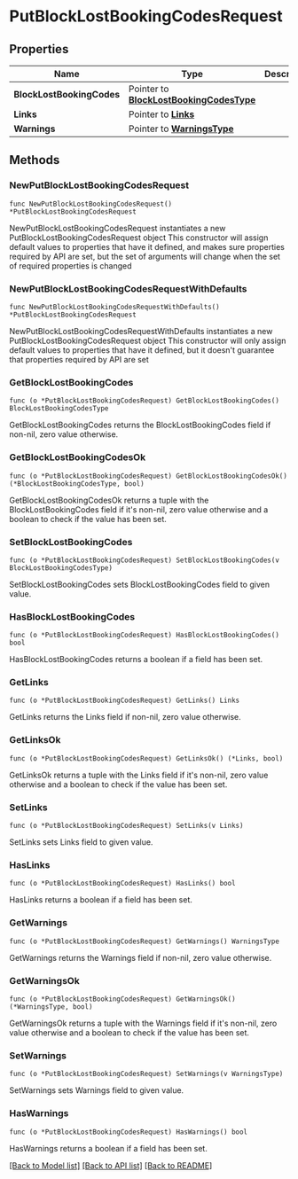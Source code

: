 # PutBlockLostBookingCodesRequest

## Properties

Name | Type | Description | Notes
------------ | ------------- | ------------- | -------------
**BlockLostBookingCodes** | Pointer to [**BlockLostBookingCodesType**](BlockLostBookingCodesType.md) |  | [optional] 
**Links** | Pointer to [**Links**](Links.md) |  | [optional] 
**Warnings** | Pointer to [**WarningsType**](WarningsType.md) |  | [optional] 

## Methods

### NewPutBlockLostBookingCodesRequest

`func NewPutBlockLostBookingCodesRequest() *PutBlockLostBookingCodesRequest`

NewPutBlockLostBookingCodesRequest instantiates a new PutBlockLostBookingCodesRequest object
This constructor will assign default values to properties that have it defined,
and makes sure properties required by API are set, but the set of arguments
will change when the set of required properties is changed

### NewPutBlockLostBookingCodesRequestWithDefaults

`func NewPutBlockLostBookingCodesRequestWithDefaults() *PutBlockLostBookingCodesRequest`

NewPutBlockLostBookingCodesRequestWithDefaults instantiates a new PutBlockLostBookingCodesRequest object
This constructor will only assign default values to properties that have it defined,
but it doesn't guarantee that properties required by API are set

### GetBlockLostBookingCodes

`func (o *PutBlockLostBookingCodesRequest) GetBlockLostBookingCodes() BlockLostBookingCodesType`

GetBlockLostBookingCodes returns the BlockLostBookingCodes field if non-nil, zero value otherwise.

### GetBlockLostBookingCodesOk

`func (o *PutBlockLostBookingCodesRequest) GetBlockLostBookingCodesOk() (*BlockLostBookingCodesType, bool)`

GetBlockLostBookingCodesOk returns a tuple with the BlockLostBookingCodes field if it's non-nil, zero value otherwise
and a boolean to check if the value has been set.

### SetBlockLostBookingCodes

`func (o *PutBlockLostBookingCodesRequest) SetBlockLostBookingCodes(v BlockLostBookingCodesType)`

SetBlockLostBookingCodes sets BlockLostBookingCodes field to given value.

### HasBlockLostBookingCodes

`func (o *PutBlockLostBookingCodesRequest) HasBlockLostBookingCodes() bool`

HasBlockLostBookingCodes returns a boolean if a field has been set.

### GetLinks

`func (o *PutBlockLostBookingCodesRequest) GetLinks() Links`

GetLinks returns the Links field if non-nil, zero value otherwise.

### GetLinksOk

`func (o *PutBlockLostBookingCodesRequest) GetLinksOk() (*Links, bool)`

GetLinksOk returns a tuple with the Links field if it's non-nil, zero value otherwise
and a boolean to check if the value has been set.

### SetLinks

`func (o *PutBlockLostBookingCodesRequest) SetLinks(v Links)`

SetLinks sets Links field to given value.

### HasLinks

`func (o *PutBlockLostBookingCodesRequest) HasLinks() bool`

HasLinks returns a boolean if a field has been set.

### GetWarnings

`func (o *PutBlockLostBookingCodesRequest) GetWarnings() WarningsType`

GetWarnings returns the Warnings field if non-nil, zero value otherwise.

### GetWarningsOk

`func (o *PutBlockLostBookingCodesRequest) GetWarningsOk() (*WarningsType, bool)`

GetWarningsOk returns a tuple with the Warnings field if it's non-nil, zero value otherwise
and a boolean to check if the value has been set.

### SetWarnings

`func (o *PutBlockLostBookingCodesRequest) SetWarnings(v WarningsType)`

SetWarnings sets Warnings field to given value.

### HasWarnings

`func (o *PutBlockLostBookingCodesRequest) HasWarnings() bool`

HasWarnings returns a boolean if a field has been set.


[[Back to Model list]](../README.md#documentation-for-models) [[Back to API list]](../README.md#documentation-for-api-endpoints) [[Back to README]](../README.md)


